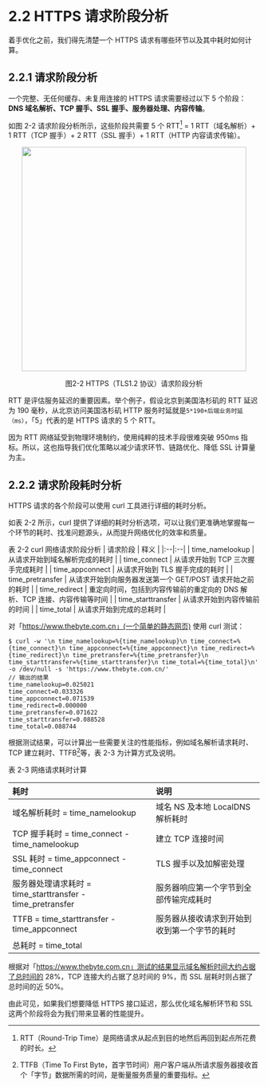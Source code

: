 # 2.2 HTTPS 请求阶段分析

着手优化之前，我们得先清楚一个 HTTPS 请求有哪些环节以及其中耗时如何计算。

## 2.2.1 请求阶段分析

一个完整、无任何缓存、未复用连接的 HTTPS 请求需要经过以下 5 个阶段：**DNS 域名解析、TCP 握手、SSL 握手、服务器处理、内容传输**。

如图 2-2 请求阶段分析所示，这些阶段共需要 5 个 RTT[^2] = 1 RTT（域名解析）+ 1 RTT（TCP 握手）+ 2 RTT（SSL 握手）+ 1 RTT（HTTP 内容请求传输）。

<div  align="center">
	<img src="../assets/http-process.png" width = "450"  align=center />
	<p>图2-2 HTTPS（TLS1.2 协议）请求阶段分析</p>
</div>

RTT 是评估服务延迟的重要因素。举个例子，假设北京到美国洛杉矶的 RTT 延迟为 190 毫秒，从北京访问美国洛杉矶 HTTP 服务时延就是`5*190+后端业务时延（ms）`，「5」代表的是 HTTPS 请求的 5 个 RTT。

因为 RTT 网络延受到物理环境制约，使用纯粹的技术手段很难突破 950ms 指标。所以，这也指导我们优化策略以减少请求环节、链路优化、降低 SSL 计算量为主。

## 2.2.2 请求阶段耗时分析

HTTPS 请求的各个阶段可以使用 curl 工具进行详细的耗时分析。

如表 2-2 所示，curl 提供了详细的耗时分析选项，可以让我们更准确地掌握每一个环节的耗时、找准问题源头，从而提升网络优化的效率和质量。

表 2-2 curl 网络请求阶段分析
| 请求阶段 | 释义 |
|:--|:--|
| time_namelookup | 从请求开始到域名解析完成的耗时 |
| time_connect | 从请求开始到 TCP 三次握手完成耗时 |
| time_appconnect | 从请求开始到 TLS 握手完成的耗时 |
| time_pretransfer | 从请求开始到向服务器发送第一个 GET/POST 请求开始之前的耗时 |
| time_redirect | 重定向时间，包括到内容传输前的重定向的 DNS 解析、TCP 连接、内容传输等时间 |
| time_starttransfer | 从请求开始到内容传输前的时间 |
| time_total | 从请求开始到完成的总耗时 |

对「https://www.thebyte.com.cn」(一个简单的静态网页) 使用 curl 测试：

```plain
$ curl -w '\n time_namelookup=%{time_namelookup}\n time_connect=%{time_connect}\n time_appconnect=%{time_appconnect}\n time_redirect=%{time_redirect}\n time_pretransfer=%{time_pretransfer}\n time_starttransfer=%{time_starttransfer}\n time_total=%{time_total}\n' -o /dev/null -s 'https://www.thebyte.com.cn/'
// 输出的结果
time_namelookup=0.025021
time_connect=0.033326
time_appconnect=0.071539
time_redirect=0.000000
time_pretransfer=0.071622
time_starttransfer=0.088528
time_total=0.088744
```

根据测试结果，可以计算出一些需要关注的性能指标，例如域名解析请求耗时、TCP 建立耗时、TTFB[^3]等，表 2-3 为计算方式及说明。

表 2-3 网络请求耗时计算

| 耗时 | 说明 |
|:--|:--|
| 域名解析耗时 = time_namelookup | 域名 NS 及本地 LocalDNS 解析耗时 |
| TCP 握手耗时 = time_connect - time_namelookup | 建立 TCP 连接时间 |
| SSL 耗时 = time_appconnect - time_connect | TLS 握手以及加解密处理 |
| 服务器处理请求耗时 = time_starttransfer - time_pretransfer | 服务器响应第一个字节到全部传输完成耗时 |
| TTFB  = time_starttransfer - time_appconnect | 服务器从接收请求到开始到收到第一个字节的耗时 |
| 总耗时 = time_total ||


根据对「https://www.thebyte.com.cn」测试的结果显示域名解析时间大约占据了总时间的 28%，TCP 连接大约占据了总时间的 9%，而 SSL 层耗时则占据了总时间的近 50%。

由此可见，如果我们想要降低 HTTPS 接口延迟，那么优化域名解析环节和 SSL 这两个阶段将会为我们带来显著的性能提升。

[^1]: 参见 https://blog.cloudflare.com/a-question-of-timing/
[^2]: RTT（Round-Trip Time）是网络请求从起点到目的地然后再回到起点所花费的时长。
[^3]: TTFB（Time To First Byte，首字节时间）用户客户端从所请求服务器接收首个「字节」数据所需的时间，是衡量服务质量的重要指标。

